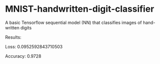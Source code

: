 # MNIST-handwritten-digit-classifier
A basic Tensorflow sequential model (NN) that classifies images of hand-written digits

Results: 

Loss:  0.0952592843710503 

Accuracy:  0.9728
